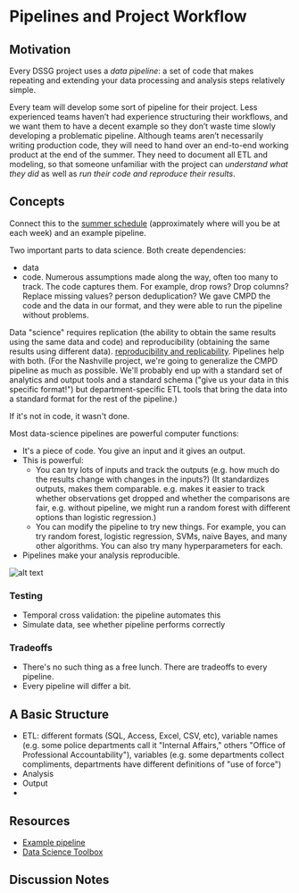 # Pipelines and Project Workflow

## Motivation
Every DSSG project uses a *data pipeline*: a set of code that makes repeating and extending your data processing and analysis steps relatively simple.

Every team will develop some sort of pipeline for their project. Less experienced teams haven’t had experience structuring their workflows, and we want them to have a decent example so they don’t waste time slowly developing a problematic pipeline. Although teams aren’t necessarily writing production code, they will need to hand over an end-to-end working product at the end of the summer. They need to document all ETL and modeling, so that someone unfamiliar with the project can *understand what they did* as well as *run their code and reproduce their results*. 




## Concepts

Connect this to the [summer schedule](https://drive.google.com/file/d/0B785LvQJaoZMNktzekNrT1VhY2s/view) (approximately where will you be at each week) and an example pipeline.

Two important parts to data science. Both create dependencies:
* data
* code. Numerous assumptions made along the way, often too many to track. The code captures them. For example, drop rows? Drop columns? Replace missing values? person deduplication?
We gave CMPD the code and the data in our format, and they were able to run the pipeline without problems.


Data "science" requires replication (the ability to obtain the same results using the same data and code) and reproducibility (obtaining the same results using different data). [reproducibility and replicability](http://cogprints.org/7691/7/ICMLws09.pdf). Pipelines help with both. (For the Nashville project, we're going to generalize the CMPD pipeline as much as possible. We'll probably end up with a standard set of analytics and output tools and a standard schema ("give us your data in this specific format!") but department-specific ETL tools that bring the data into a standard format for the rest of the pipeline.)


If it's not in code, it wasn't done.

Most data-science pipelines are powerful computer functions:
* It's a piece of code. You give an input and it gives an output.
* This is powerful: 
  * You can try lots of inputs and track the outputs (e.g. how much do the results change with changes in the inputs?) (It standardizes outputs, makes them comparable. e.g. makes it easier to track whether observations get dropped and whether the comparisons are fair, e.g. without pipeline, we might run a random forest with different options than logistic regression.)
  * You can modify the pipeline to try new things. For example, you can try random forest, logistic regression, SVMs, naive Bayes, and many other algorithms. You can also try many hyperparameters for each.
* Pipelines make your analysis reproducible.


![alt text](https://www.lucidchart.com/documents/view/82b6a627-ece5-4935-b5a3-657619f17853 "Pipeline Diagram")


### Testing
* Temporal cross validation: the pipeline automates this
* Simulate data, see whether pipeline performs correctly 



### Tradeoffs
* There's no such thing as a free lunch. There are tradeoffs to every pipeline.
* Every pipeline will differ a bit. 



## A Basic Structure
* ETL: different formats (SQL, Access, Excel, CSV, etc), variable names (e.g. some police departments call it "Internal Affairs," others "Office of Professional Accountability"), variables (e.g. some departments collect compliments, departments have different definitions of "use of force")
* Analysis
* Output
*   



## Resources
* [Example pipeline](https//github.com/edublancas/ds-template)
* [Data Science Toolbox](http://datasciencetoolbox.org/)



## Discussion Notes

